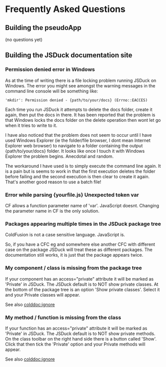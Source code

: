 # Frequently Asked Questions

## Building the pseudoApp
(no questions yet)

## Building the JSDuck documentation site
### Permission denied error in Windows
As at the time of writing there is a file locking problem running JSDuck on Windows. The error you might see amongst the warning messages in the command line console will be something like:

	'mkdir': Permission denied - {path/to/your/docs} (Errno::EACCES)
	
Each time you run JSDuck it attempts to delete the docs folder, create it again, then put the docs in there. It has been reported that the problem is that Windows locks the docs folder on the delete operation then wont let go when it tries to write to it.

I have also noticed that the problem does not seem to occur until I have used Windows Explorer (ie the folder/file browser, I dont mean Internet Explorer web browser) to navigate to a folder containing the output {path/to/your/docs} folder. It looks like once I touch it with Windows Explorer the problem begins. Anecdotal and random.

The workaround I have used is to simply execute the command line again. It is a pain but is seems to work in that the first execution deletes the folder before failing and the second execution is then clear to create it again. That's another good reason to use a batch file!
### Error while parsing {yourfile.js} Unexpected token var
CF allows a function parameter name of 'var'. JavaScript doesnt. Changing the parameter name in CF is the only solution. 

### Packages appearing multiple times in the JSDuck package tree
ColdFusion is not a case sensitive language. JavaScript is. 

So, if you have a CFC eg
	<cfcomponent extends="MyUtils.stringutils">
and somewhere else another CFC with different case on the package
    <cfcomponent extends="myutils.stringutils">
JSDuck will treat these as different packages. The documentation still works, it is just that the package appears twice.

### My component / class is missing from the package tree
If your component has an access="private" attribute it will be marked as 'Private' in JSDuck. The JSDuck default is to NOT show private classes. At the bottom of the package tree is an option 'Show private classes'. Select it and your Private classes will appear.

See also [colddoc:ignore](../docs/#!/guide/cfcoding-section-colddoc-annotations) 
  
### My method / function is missing from the class
If your function has an access="private" attribute it will be marked as 'Private' in JSDuck. The JSDuck default is to NOT show private methods. On the class toolbar on the right hand side there is a button called 'Show'. Click that then tick the 'Private' option and your Private methods will appear.

See also [colddoc:ignore](../docs/#!/guide/cfcoding-section-colddoc-annotations)

  
